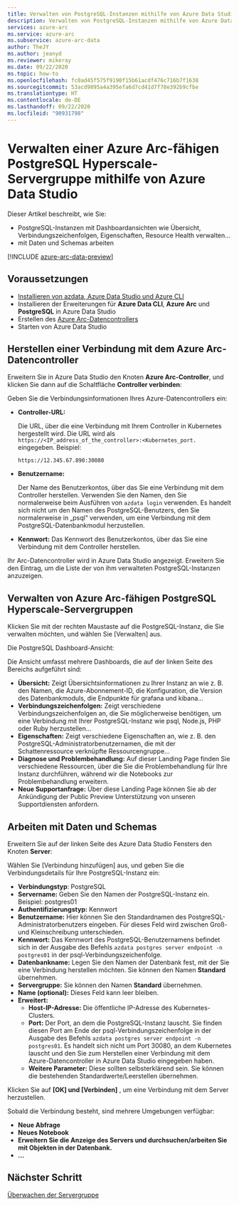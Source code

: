 ```yaml
---
title: Verwalten von PostgreSQL-Instanzen mithilfe von Azure Data Studio
description: Verwalten von PostgreSQL-Instanzen mithilfe von Azure Data Studio
services: azure-arc
ms.service: azure-arc
ms.subservice: azure-arc-data
author: TheJY
ms.author: jeanyd
ms.reviewer: mikeray
ms.date: 09/22/2020
ms.topic: how-to
ms.openlocfilehash: fc0ad45f575f9190f15b61acdf476c716b7f1638
ms.sourcegitcommit: 53acd9895a4a395efa6d7cd41d7f78e392b9cfbe
ms.translationtype: HT
ms.contentlocale: de-DE
ms.lasthandoff: 09/22/2020
ms.locfileid: "90931798"
---
```

# <a name="use-azure-data-studio-to-manage-your-azure-arc-enabled-postgresql-hyperscale-server-group"></a>Verwalten einer Azure Arc-fähigen PostgreSQL Hyperscale-Servergruppe mithilfe von Azure Data Studio


Dieser Artikel beschreibt, wie Sie:
- PostgreSQL-Instanzen mit Dashboardansichten wie Übersicht, Verbindungszeichenfolgen, Eigenschaften, Resource Health verwalten...
- mit Daten und Schemas arbeiten

[!INCLUDE [azure-arc-data-preview](../../../includes/azure-arc-data-preview.md)]

## <a name="prerequisites"></a>Voraussetzungen

- [Installieren von azdata, Azure Data Studio und Azure CLI](install-client-tools.md)
- Installieren der Erweiterungen für **Azure Data CLI**, **Azure Arc** und **PostgreSQL** in Azure Data Studio
- Erstellen des [Azure Arc-Datencontrollers](create-data-controller-using-azdata.md)
- Starten von Azure Data Studio

## <a name="connect-to-the-azure-arc-data-controller"></a>Herstellen einer Verbindung mit dem Azure Arc-Datencontroller

Erweitern Sie in Azure Data Studio den Knoten **Azure Arc-Controller**, und klicken Sie dann auf die Schaltfläche **Controller verbinden**:

Geben Sie die Verbindungsinformationen Ihres Azure-Datencontrollers ein:

- **Controller-URL:**

    Die URL, über die eine Verbindung mit Ihrem Controller in Kubernetes hergestellt wird. Die URL wird als `https://<IP_address_of_the_controller>:<Kubernetes_port.` eingegeben. Beispiel:

    ```console
    https://12.345.67.890:30080
    ```
- **Benutzername:**

    Der Name des Benutzerkontos, über das Sie eine Verbindung mit dem Controller herstellen. Verwenden Sie den Namen, den Sie normalerweise beim Ausführen von `azdata login` verwenden. Es handelt sich nicht um den Namen des PostgreSQL-Benutzers, den Sie normalerweise in „psql“ verwenden, um eine Verbindung mit dem PostgreSQL-Datenbankmodul herzustellen.
- **Kennwort:** Das Kennwort des Benutzerkontos, über das Sie eine Verbindung mit dem Controller herstellen.


Ihr Arc-Datencontroller wird in Azure Data Studio angezeigt. Erweitern Sie den Eintrag, um die Liste der von ihm verwalteten PostgreSQL-Instanzen anzuzeigen.

## <a name="manage-your-azure-arc-enabled-postgresql-hyperscale-server-groups"></a>Verwalten von Azure Arc-fähigen PostgreSQL Hyperscale-Servergruppen

Klicken Sie mit der rechten Maustaste auf die PostgreSQL-Instanz, die Sie verwalten möchten, und wählen Sie [Verwalten] aus.

Die PostgreSQL Dashboard-Ansicht:

Die Ansicht umfasst mehrere Dashboards, die auf der linken Seite des Bereichs aufgeführt sind:

- **Übersicht:** Zeigt Übersichtsinformationen zu Ihrer Instanz an wie z. B. den Namen, die Azure-Abonnement-ID, die Konfiguration, die Version des Datenbankmoduls, die Endpunkte für grafana und kibana...
- **Verbindungszeichenfolgen:** Zeigt verschiedene Verbindungszeichenfolgen an, die Sie möglicherweise benötigen, um eine Verbindung mit Ihrer PostgreSQL-Instanz wie psql, Node.js, PHP oder Ruby herzustellen...
- **Eigenschaften:** Zeigt verschiedene Eigenschaften an, wie z. B. den PostgreSQL-Administratorbenutzernamen, die mit der Schattenressource verknüpfte Ressourcengruppe...
- **Diagnose und Problembehandlung:** Auf dieser Landing Page finden Sie verschiedene Ressourcen, über die Sie die Problembehandlung für Ihre Instanz durchführen, während wir die Notebooks zur Problembehandlung erweitern.
- **Neue Supportanfrage:** Über diese Landing Page können Sie ab der Ankündigung der Public Preview Unterstützung von unseren Supportdiensten anfordern.

## <a name="work-with-your-data-and-schema"></a>Arbeiten mit Daten und Schemas

Erweitern Sie auf der linken Seite des Azure Data Studio Fensters den Knoten **Server**:

Wählen Sie [Verbindung hinzufügen] aus, und geben Sie die Verbindungsdetails für Ihre PostgreSQL-Instanz ein:
- **Verbindungstyp**: PostgreSQL
- **Servername:** Geben Sie den Namen der PostgreSQL-Instanz ein. Beispiel: postgres01
- **Authentifizierungstyp:** Kennwort
- **Benutzername:** Hier können Sie den Standardnamen des PostgreSQL-Administratorbenutzers eingeben. Für dieses Feld wird zwischen Groß- und Kleinschreibung unterschieden.
- **Kennwort:** Das Kennwort des PostgreSQL-Benutzernamens befindet sich in der Ausgabe des Befehls `azdata postgres server endpoint -n postgres01` in der psql-Verbindungszeichenfolge.
- **Datenbankname:** Legen Sie den Namen der Datenbank fest, mit der Sie eine Verbindung herstellen möchten. Sie können den Namen __Standard__ übernehmen.
- **Servergruppe:** Sie können den Namen __Standard__ übernehmen.
- **Name (optional):** Dieses Feld kann leer bleiben.
- **Erweitert:**
    - **Host-IP-Adresse:** Die öffentliche IP-Adresse des Kubernetes-Clusters.
    - **Port:** Der Port, an dem die PostgreSQL-Instanz lauscht. Sie finden diesen Port am Ende der psql-Verbindungszeichenfolge in der Ausgabe des Befehls `azdata postgres server endpoint -n postgres01`. Es handelt sich nicht um Port 30080, an dem Kubernetes lauscht und den Sie zum Herstellen einer Verbindung mit dem Azure-Datencontroller in Azure Data Studio eingegeben haben.
    - **Weitere Parameter:** Diese sollten selbsterklärend sein. Sie können die bestehenden Standardwerte/Leerstellen übernehmen.

Klicken Sie auf **[OK] und [Verbinden]** , um eine Verbindung mit dem Server herzustellen.

Sobald die Verbindung besteht, sind mehrere Umgebungen verfügbar:
- **Neue Abfrage**
- **Neues Notebook**
- **Erweitern Sie die Anzeige des Servers und durchsuchen/arbeiten Sie mit Objekten in der Datenbank.**
- **...**

## <a name="next-step"></a>Nächster Schritt
[Überwachen der Servergruppe](monitor-grafana-kibana.md)
